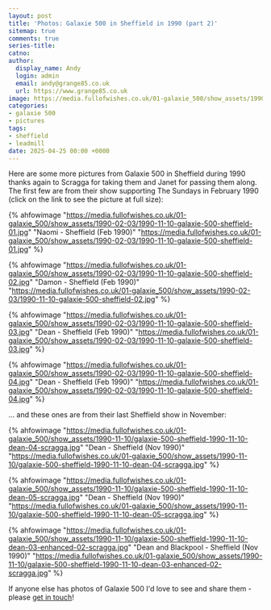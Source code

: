 ```yaml
---
layout: post
title: 'Photos: Galaxie 500 in Sheffield in 1990 (part 2)'
sitemap: true
comments: true
series-title:
catno:
author:
  display_name: Andy
  login: admin
  email: andy@grange85.co.uk
  url: https://www.grange85.co.uk
image: https://media.fullofwishes.co.uk/01-galaxie_500/show_assets/1990-02-03/1990-11-10-galaxie-500-sheffield-01.jpg
categories:
- galaxie 500
- pictures
tags:
- sheffield
- leadmill
date: 2025-04-25 00:00 +0000
---
```

Here are some more pictures from Galaxie 500 in Sheffield during 1990 thanks again to Scragga for taking them and Janet for passing them along. The first few are from their show supporting The Sundays in February 1990 (click on the link to see the picture at full size):

{% ahfowimage "https://media.fullofwishes.co.uk/01-galaxie_500/show_assets/1990-02-03/1990-11-10-galaxie-500-sheffield-01.jpg" "Naomi - Sheffield (Feb 1990)" "https://media.fullofwishes.co.uk/01-galaxie_500/show_assets/1990-02-03/1990-11-10-galaxie-500-sheffield-01.jpg" %}

{% ahfowimage "https://media.fullofwishes.co.uk/01-galaxie_500/show_assets/1990-02-03/1990-11-10-galaxie-500-sheffield-02.jpg" "Damon - Sheffield (Feb 1990)" "https://media.fullofwishes.co.uk/01-galaxie_500/show_assets/1990-02-03/1990-11-10-galaxie-500-sheffield-02.jpg" %}

{% ahfowimage "https://media.fullofwishes.co.uk/01-galaxie_500/show_assets/1990-02-03/1990-11-10-galaxie-500-sheffield-03.jpg" "Dean - Sheffield (Feb 1990)" "https://media.fullofwishes.co.uk/01-galaxie_500/show_assets/1990-02-03/1990-11-10-galaxie-500-sheffield-03.jpg" %}

{% ahfowimage "https://media.fullofwishes.co.uk/01-galaxie_500/show_assets/1990-02-03/1990-11-10-galaxie-500-sheffield-04.jpg" "Dean - Sheffield (Feb 1990)" "https://media.fullofwishes.co.uk/01-galaxie_500/show_assets/1990-02-03/1990-11-10-galaxie-500-sheffield-04.jpg" %}

... and these ones are from their last Sheffield show in November:

{% ahfowimage "https://media.fullofwishes.co.uk/01-galaxie_500/show_assets/1990-11-10/galaxie-500-sheffield-1990-11-10-dean-04-scragga.jpg" "Dean - Sheffield (Nov 1990)" "https://media.fullofwishes.co.uk/01-galaxie_500/show_assets/1990-11-10/galaxie-500-sheffield-1990-11-10-dean-04-scragga.jpg" %}

{% ahfowimage "https://media.fullofwishes.co.uk/01-galaxie_500/show_assets/1990-11-10/galaxie-500-sheffield-1990-11-10-dean-05-scragga.jpg" "Dean - Sheffield (Nov 1990)" "https://media.fullofwishes.co.uk/01-galaxie_500/show_assets/1990-11-10/galaxie-500-sheffield-1990-11-10-dean-05-scragga.jpg" %}

{% ahfowimage "https://media.fullofwishes.co.uk/01-galaxie_500/show_assets/1990-11-10/galaxie-500-sheffield-1990-11-10-dean-03-enhanced-02-scragga.jpg" "Dean and Blackpool - Sheffield (Nov 1990)" "https://media.fullofwishes.co.uk/01-galaxie_500/show_assets/1990-11-10/galaxie-500-sheffield-1990-11-10-dean-03-enhanced-02-scragga.jpg" %}

If anyone else has photos of Galaxie 500 I'd love to see and share them - please [get in touch](/about/)!
